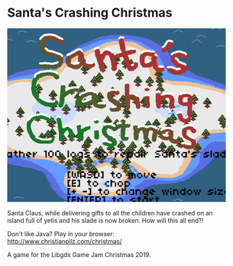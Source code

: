 # Santa's Crashing Christmas
![Image description](jamCover.png)

Santa Claus, while delivering gifts to all the children have crashed on an island full of yetis and his slade is now broken.
How will this all end?!

Don't like Java? Play in your browser: http://www.christianpilz.com/christmas/

A game for the Libgdx Game Jam Christmas 2019.
